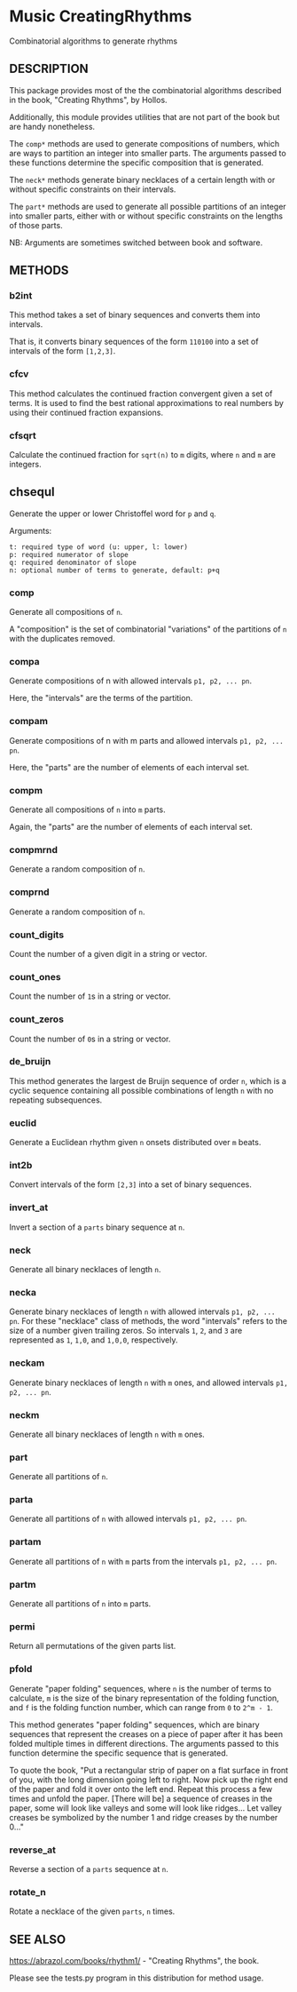 # Music CreatingRhythms
Combinatorial algorithms to generate rhythms

## DESCRIPTION

This package provides most of the the combinatorial algorithms described in the book, "Creating Rhythms", by Hollos.

Additionally, this module provides utilities that are not part of the book but are handy nonetheless.

The `comp*` methods are used to generate compositions of numbers, which are ways to partition an integer into smaller parts. The arguments passed to these functions determine the specific composition that is generated.

The `neck*` methods generate binary necklaces of a certain length with or without specific constraints on their intervals.

The `part*` methods are used to generate all possible partitions of an integer into smaller parts, either with or without specific constraints on the lengths of those parts.

NB: Arguments are sometimes switched between book and software.

## METHODS

### b2int
This method takes a set of binary sequences and converts them into intervals.

That is, it converts binary sequences of the form `110100` into a set of intervals of the form `[1,2,3]`.

### cfcv
This method calculates the continued fraction convergent given a set of terms. It is used to find the best rational approximations to real numbers by using their continued fraction expansions.

### cfsqrt
Calculate the continued fraction for `sqrt(n)` to `m` digits, where `n` and `m` are integers.

## chsequl
Generate the upper or lower Christoffel word for `p` and `q`.

Arguments:
```
t: required type of word (u: upper, l: lower)
p: required numerator of slope
q: required denominator of slope
n: optional number of terms to generate, default: p+q
```

### comp
Generate all compositions of `n`.

A "composition" is the set of combinatorial "variations" of the partitions of `n` with the duplicates removed.

### compa
Generate compositions of n with allowed intervals `p1, p2, ... pn`.

Here, the "intervals" are the terms of the partition.

### compam
Generate compositions of n with m parts and allowed intervals `p1, p2, ... pn`.

Here, the "parts" are the number of elements of each interval set.

### compm
Generate all compositions of `n` into `m` parts.

Again, the "parts" are the number of elements of each interval set.

### compmrnd
Generate a random composition of `n`.

### comprnd
Generate a random composition of `n`.

### count_digits
Count the number of a given digit in a string or vector.

### count_ones
Count the number of `1`s in a string or vector.

### count_zeros
Count the number of `0`s in a string or vector.

### de_bruijn
This method generates the largest de Bruijn sequence of order `n`, which is a cyclic sequence containing all possible combinations of length `n` with no repeating subsequences.

### euclid
Generate a Euclidean rhythm given `n` onsets distributed over `m` beats.

### int2b
Convert intervals of the form `[2,3]` into a set of binary sequences.

### invert_at
Invert a section of a `parts` binary sequence at `n`.

### neck
Generate all binary necklaces of length `n`.

### necka
Generate binary necklaces of length `n` with allowed intervals `p1, p2, ... pn`. For these "necklace" class of methods, the word "intervals" refers to the size of a number given trailing zeros. So intervals `1`, `2`, and `3` are represented as `1`, `1,0`, and `1,0,0`, respectively.

### neckam
Generate binary necklaces of length `n` with `m` ones, and allowed intervals `p1, p2, ... pn`.

### neckm
Generate all binary necklaces of length `n` with `m` ones.

### part
Generate all partitions of `n`.

### parta
Generate all partitions of `n` with allowed intervals `p1, p2, ... pn`.

### partam
Generate all partitions of `n` with `m` parts from the intervals `p1, p2, ... pn`.

### partm
Generate all partitions of `n` into `m` parts.

### permi
Return all permutations of the given parts list.

### pfold
Generate "paper folding" sequences, where `n` is the number of terms to calculate, `m` is the size of the binary representation of the folding function, and `f` is the folding function number, which can range from `0` to `2^m - 1`.

This method generates "paper folding" sequences, which are binary sequences that represent the creases on a piece of paper after it has been folded multiple times in different directions. The arguments passed to this function determine the specific sequence that is generated.

To quote the book, "Put a rectangular strip of paper on a flat surface in front of you, with the long dimension going left to right. Now pick up the right end of the paper and fold it over onto the left end. Repeat this process a few times and unfold the paper. [There will be] a sequence of creases in the paper, some will look like valleys and some will look like ridges... Let valley creases be symbolized by the number 1 and ridge creases by the number 0..."

### reverse_at
Reverse a section of a `parts` sequence at `n`.

### rotate_n
Rotate a necklace of the given `parts`, `n` times.

## SEE ALSO
https://abrazol.com/books/rhythm1/ - "Creating Rhythms", the book.

Please see the tests.py program in this distribution for method usage.
